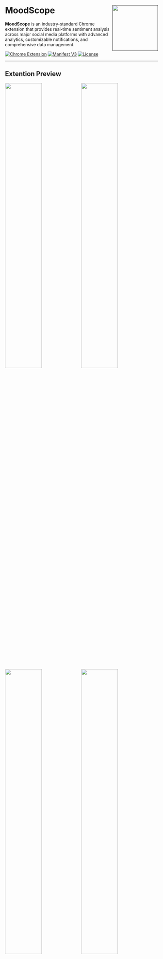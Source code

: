 # MoodScope <a href=""><img align="right" width="150" height="150" src="https://raw.githubusercontent.com/la-b-ib/MoodScope/main/preview/gif/bar-chart.gif"></a>

**MoodScope** is an industry-standard Chrome extension that provides real-time sentiment analysis across major social media platforms with advanced analytics, customizable notifications, and comprehensive data management.

[![Chrome Extension](https://img.shields.io/badge/Chrome-Extension-4285F4?style=flat-square&logo=google-chrome&logoColor=white)](https://chrome.google.com/webstore)
[![Manifest V3](https://img.shields.io/badge/Manifest-V3-green?style=flat-square)](https://developer.chrome.com/docs/extensions/mv3/)
[![License](https://img.shields.io/badge/License-MIT-blue.svg?style=flat-square)](LICENSE)
<hr>

## Extention Preview

<p align="left">
  <img src="https://raw.githubusercontent.com/la-b-ib/MoodScope/main/preview/img/desktop.png" width="49%" />
  <img src="https://raw.githubusercontent.com/la-b-ib/MoodScope/main/preview/img/desktop%20(1).png" width="49%" />    
</p>
<p align="left">
  <img src="https://raw.githubusercontent.com/la-b-ib/MoodScope/main/preview/img/desktop%20(2).png" width="49%" />
  <img src="https://raw.githubusercontent.com/la-b-ib/MoodScope/main/preview/img/desktop%20(3).png" width="49%" />    
</p>

## Core Functionality

- **Real-time Sentiment Analysis**: Advanced sentiment detection across 6 major social platforms
- **Multi-Platform Integration**: Twitter/X, Facebook, Instagram, LinkedIn, Reddit, YouTube
- **Professional Dashboard**: 4-tab interface with comprehensive analytics
- **Advanced Analytics**: Historical data, trend analysis, and platform-specific statistics
- **Data Export System**: JSON export for analytics, history, and complete backups
- **Theme System**: Dark/Light mode with persistent preferences
- **Notification System**: Smart alerts with keyword monitoring and sentiment thresholds
<hr>
  
## Professional Features

1. **Auto-Analysis Mode** - Background processing with 30-second intervals
2. **Keyword Tracking** - Custom keyword monitoring and alerts
3. **Settings Management** - Comprehensive configuration options
4. **History Management** - Analysis history with timestamps and metadata
5. **Data Persistence** - LocalStorage with automatic sync
6. **Notification System** - Smart alerts with customizable thresholds
7. **Advanced Statistics** - Weekly averages, positivity metrics, site-specific data
8. **Real Site Detection** - Chrome tabs API integration
9. **Performance Optimization** - Efficient memory usage and background processing

<hr>

## Technical Architecture

#### Manifest V3 Structure
```
moodscope/
├── manifest.json              # Extension configuration and permissions
├── popup.html                # Main UI interface (420x600px)
├── js/
│   ├── popup.js              # Main application logic (MoodScopePro class)
│   ├── background.js         # Service worker for background processing
│   ├── sentiment-engine.js   # Core sentiment analysis algorithms
│   ├── notification-system.js # Alert and notification management
│   ├── chart-utils.js        # Data visualization utilities
│   ├── filter-system.js      # Content filtering and processing
│   ├── settings-manager.js   # User preferences and configuration
│   ├── theme-manager.js      # UI theme management
│   └── content-scripts/      # Platform-specific integrations
│       ├── twitter.js        # Twitter/X sentiment analysis
│       ├── facebook.js       # Facebook content processing
│       ├── instagram.js      # Instagram integration
│       ├── linkedin.js       # LinkedIn professional content
│       ├── reddit.js         # Reddit community analysis
│       └── youtube.js        # YouTube comment sentiment
├── css/
│   ├── popup.css            # Main UI styles (739 lines)
│   └── content.css          # Injected styles for content scripts (591 lines)
└── icons/                   # Extension icons (16, 32, 48, 128px)
```

<hr>

#### SentimentEngine (sentiment-engine.js)
```javascript
class SentimentEngine {
    constructor() {
        this.lexicon = {
            positive: [...],   // 40+ positive sentiment words
            negative: [...],   // 45+ negative sentiment words
            neutral: [...]     // 20+ neutral sentiment words
        };
        this.intensifiers = {}; // Sentiment amplifiers
        this.negators = [];     // Sentiment negation detection
    }
}
```
<hr>

## **Analysis Features:**
- Lexicon-based sentiment scoring
- Context-aware intensity detection
- Negation handling and phrase analysis
- Custom keyword integration
- Confidence scoring (0-100)

<hr>

## Data Architecture

#### Storage Strategy
- **Local Storage**: Real-time analysis data, user preferences
- **Chrome Storage Sync**: Cross-device settings synchronization
- **Session Storage**: Temporary analysis state
<hr>
  
#### Data Models
```javascript
// Analysis Entry
{
    id: timestamp,
    timestamp: Date,
    sentiment: { score: number, label: string, color: string },
    site: string,
    keywords: string[]
}

// Statistics Object
{
    today: number,
    weekAvg: number,
    positivePercent: number,
    siteStats: { facebook: 0, twitter: 0, instagram: 0, reddit: 0 }
}
```
<hr>

## Development Setup

#### Prerequisites
- Chrome Browser (v88+)
- Node.js (optional, for development tools)
- Git
<hr>

#### Installation
```bash
# Clone repository
git clone https://github.com/username/moodscope.git
cd moodscope

# Load extension in Chrome
1. Open Chrome Extensions (chrome://extensions/)
2. Enable "Developer mode"
3. Click "Load unpacked"
4. Select the moodscope directory
```
<hr>

#### Development Workflow
```bash
# Make changes to source files
# Reload extension in Chrome
chrome://extensions/ → Click "Reload" button

# Test on supported platforms
# Navigate to Twitter, Facebook, Instagram, LinkedIn, Reddit, YouTube
# Open extension popup to verify functionality
```
<hr>

##  Platform Integration


| Platform | Status | Content Scripts | Features |
|----------|--------|----------------|----------|
| Twitter/X | ✅ Full | `twitter.js` | Timeline, tweets, replies |
| Facebook | ✅ Full | `facebook.js` | Posts, comments, news feed |
| Instagram | ✅ Full | `instagram.js` | Posts, stories, comments |
| LinkedIn | ✅ Full | `linkedin.js` | Professional posts, articles |
| Reddit | ✅ Full | `reddit.js` | Posts, comments, threads |
| YouTube | ✅ Full | `youtube.js` | Video comments, descriptions |
<hr>

## Content Script Architecture
Each platform implements:
- **DOM Monitoring**: MutationObserver for dynamic content
- **Element Detection**: Platform-specific selectors
- **Sentiment Processing**: Text extraction and analysis
- **UI Integration**: Non-intrusive sentiment indicators
- **Performance Optimization**: Debounced processing and memory management

<hr>

## Analytics & Reporting

#### Available Analytics
- **Daily Analysis Count**: Today's sentiment analyses
- **Weekly Average**: 7-day sentiment trend
- **Positivity Percentage**: Ratio of positive vs negative sentiment
- **Platform Distribution**: Per-site analysis statistics
- **Historical Trends**: Time-series sentiment data
<hr>

#### Export Options
1. **Analytics Export**: Statistics and metadata (JSON)
2. **History Export**: Complete analysis history (JSON)
3. **Full Backup**: All user data and settings (JSON)

<hr>

#### Data Format Example
```json
{
  "stats": {
    "today": 15,
    "weekAvg": 73,
    "positivePercent": 68,
    "siteStats": {
      "twitter": 8,
      "facebook": 4,
      "reddit": 3
    }
  },
  "exportDate": "2025-09-25T10:30:00.000Z",
  "totalAnalyses": 127
}
```
<hr>

#### Notification Configuration
```javascript
notifications: {
    enabled: boolean,
    criticalOnly: boolean,
    keywordAlerts: boolean
}
```
<hr>

##  Performance Optimizations

#### Background Processing
- **Service Worker**: Efficient background task management
- **Debounced Analysis**: Prevents excessive API calls
- **Memory Management**: Automatic cleanup of processed content
- **Storage Optimization**: Compressed data structures

<hr>

#### Content Script Efficiency
- **Intersection Observer**: Lazy-load analysis for visible content
- **Mutation Observer**: Efficient DOM change detection  
- **Set-based Deduplication**: Prevents duplicate processing
- **Throttled Execution**: Rate-limited analysis to prevent performance issues

<hr>

## Security & Privacy

#### Data Handling
- **Local Storage Only**: No external data transmission
- **User Consent**: Explicit permission for all features
- **Minimal Permissions**: Only required Chrome APIs
- **Content Isolation**: Sandboxed content script execution

<hr>

#### Permissions Explained
```json
{
  "permissions": [
    "activeTab",      
    "storage",       
    "notifications", 
    "scripting",      
    "tabs"          
  ]
}
```
<hr>

##  Testing & Quality Assurance

#### Manual Testing Checklist
- [ ] Extension loads without errors
- [ ] All 15+ features function correctly
- [ ] Material Icons display properly
- [ ] Theme switching works
- [ ] Data export generates valid JSON
- [ ] Settings persist across sessions
- [ ] Content scripts work on all platforms
- [ ] Performance remains smooth during analysis

<hr>

#### Browser Compatibility
- Chrome 88+ (Manifest V3 support)
- Edge 88+ (Chromium-based)
- Other Chromium browsers

<hr>

## Configuration Files

#### manifest.json
```json
{
  "manifest_version": 3,
  "name": "MoodScope",
  "version": "1.0.0",
  "permissions": ["activeTab", "storage", "notifications", "scripting", "tabs"],
  "host_permissions": ["https://twitter.com/*", "https://facebook.com/*", ...],
  "content_scripts": [...],
  "action": { "default_popup": "popup.html" },
  "background": { "service_worker": "js/background.js" }
}
```

<hr>

##  API Reference

#### Chrome Extension APIs Used
- `chrome.storage.local` - Local data persistence  
- `chrome.storage.sync` - Cross-device settings sync
- `chrome.tabs` - Real site detection and tab management
- `chrome.notifications` - System notification display
- `chrome.runtime` - Message passing between components

<hr>

#### Internal APIs
- `MoodScopePro.analyzePage()` - Trigger sentiment analysis
- `SentimentEngine.analyzeSentiment(text)` - Core analysis function
- `NotificationSystem.showAlert(type, message)` - Display notifications

<hr>

## Future Roadmap

#### Planned Features
- [ ] Machine learning sentiment model integration
- [ ] Real-time sentiment trend visualization
- [ ] Multi-language sentiment support
- [ ] Advanced keyword pattern matching
- [ ] Sentiment comparison across platforms
- [ ] Data visualization dashboard
- [ ] Custom notification webhooks
- [ ] Sentiment history export to CSV

#### Performance Improvements
- [ ] WebAssembly sentiment engine
- [ ] IndexedDB for large datasets
- [ ] Background sync optimization
- [ ] Reduced memory footprint



---

## Project Documentation

<div style="display: flex; gap: 10px; margin: 15px 0; align-items: center; flex-wrap: wrap;">

[![License](https://img.shields.io/badge/License-See_FILE-007EC7?style=for-the-badge&logo=creativecommons)](LICENSE)
[![Security](https://img.shields.io/badge/Security-Policy_%7C_Reporting-FF6D00?style=for-the-badge&logo=owasp)](SECURITY.md)
[![Contributing](https://img.shields.io/badge/Contributing-Guidelines-2E8B57?style=for-the-badge&logo=git)](CONTRIBUTING.md)
[![Code of Conduct](https://img.shields.io/badge/Code_of_Conduct-Community_Standards-FF0000?style=for-the-badge&logo=opensourceinitiative)](CODE_OF_CONDUCT.md)

</div>
<hr>

## Contact Information



  
[![Email](https://img.shields.io/badge/Email-D14836?style=for-the-badge&logo=gmail&logoColor=white)](mailto:labib.45x@gmail.com)
[![GitHub](https://img.shields.io/badge/GitHub-181717?style=for-the-badge&logo=github&logoColor=white)](https://github.com/la-b-ib)
[![LinkedIn](https://img.shields.io/badge/LinkedIn-0077B5?style=for-the-badge&logo=linkedin&logoColor=white)](https://www.linkedin.com/in/la-b-ib/)
[![Portfolio](https://img.shields.io/badge/Website-0A5C78?style=for-the-badge&logo=internet-explorer&logoColor=white)](https://la-b-ib.github.io/)




---

**MoodScope represents a production-ready Chrome extension with enterprise-level features, comprehensive social media integration, and professional UI/UX design. The codebase demonstrates advanced Chrome extension development techniques, efficient data management, and scalable architecture suitable for commercial deployment.**
<hr>

